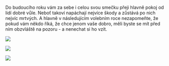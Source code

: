 <!-- dcterms:title = PF 2021 -->
<!-- dcterms:abstract = Do budoucího roku vám za sebe i celou svou smečku přeji hlavně pokoj od lidí dobré vůle. Neboť takoví napáchají nejvíce škody a zůstává po nich nejvíc mrtvých. A hlavně v následujícím volebním roce nezapomeňte, že pokud vám někdo říká, že chce jenom vaše dobro, měli byste se mít před ním obzvláště na pozoru - a nenechat si ho vzít. -->
<!-- dcterms:creator = Michal Altair Valášek -->
<!-- x4w:pictureUrl = /perex-pictures/20210101-pf.jpg -->
<!-- x4w:pictureWidth = 150 -->
<!-- x4w:pictureHeight = 150 -->
<!-- x4w:category = Lidé a jiné zvěř -->
<!-- dcterms:dateAccepted = 2021-01-01 -->

Do budoucího roku vám za sebe i celou svou smečku přeji hlavně pokoj od lidí dobré vůle. Neboť takoví napáchají nejvíce škody a zůstává po nich nejvíc mrtvých. A hlavně v následujícím volebním roce nezapomeňte, že pokud vám někdo říká, že chce jenom vaše dobro, měli byste se mít před ním obzvláště na pozoru - a nenechat si ho vzít.

![](https://www.cdn.altairis.cz/Blog/2021/20210101-pf-altair.jpg)

![](https://www.cdn.altairis.cz/Blog/2021/20210101-pf-selmira.jpg)

![](https://www.cdn.altairis.cz/Blog/2021/20210101-pf-vita.jpg)